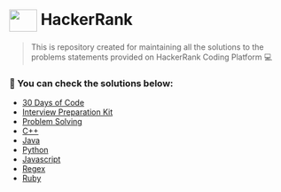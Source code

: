 # <img align="center" src="https://cdn.jsdelivr.net/npm/simple-icons@3.0.1/icons/hackerrank.svg" height="40" width="50" background="green"/> HackerRank 

> This is repository created for maintaining all the solutions  to the problems statements provided on HackerRank Coding Platform :computer:


### :green_heart: You can check the solutions below:

- [30 Days of Code]()
- [Interview Preparation Kit]()
- [Problem Solving]()
- [C++]()
- [Java]()
- [Python]()
- [Javascript]()
- [Regex]()
- [Ruby]()
